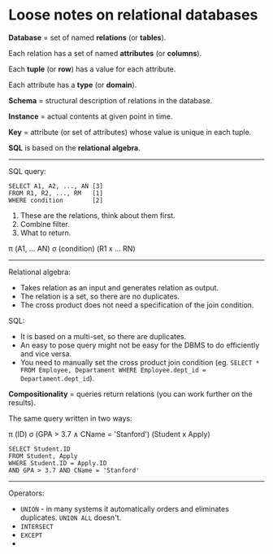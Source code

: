 # Loose notes on relational databases

**Database** = set of named **relations** (or **tables**).

Each relation has a set of named **attributes** (or **columns**).

Each **tuple** (or **row**) has a value for each attribute.

Each attribute has a **type** (or **domain**).

**Schema** = structural description of relations in the database.

**Instance** = actual contents at given point in time.

**Key** = attribute (or set of attributes) whose value is unique in each tuple.

**SQL** is based on the **relational algebra**.

---

SQL query:

```
SELECT A1, A2, ..., AN [3]
FROM R1, R2, ..., RM   [1]
WHERE condition        [2]
```

1. These are the relations, think about them first.
2. Combine filter.
3. What to return.

π (A1, ... AN) σ (condition) (R1 x ... RN)

---

Relational algebra:

* Takes relation as an input and generates relation as output.
* The relation is a set, so there are no duplicates.
* The cross product does not need a specification of the join condition.

SQL:

* It is based on a multi-set, so there are duplicates.
* An easy to pose query might not be easy for the DBMS to do efficiently and vice versa.
* You need to manually set the cross product join condition (eg. `SELECT * FROM Employee, Departament WHERE Employee.dept_id = Departament.dept_id`).

**Compositionality** = queries return relations (you can work further on the results).

The same query written in two ways:

π (ID) σ (GPA > 3.7 ∧ CName = 'Stanford') (Student x Apply)

```
SELECT Student.ID
FROM Student, Apply
WHERE Student.ID = Apply.ID
AND GPA > 3.7 AND CName = 'Stanford'
```

---

Operators:

* `UNION` - in many systems it automatically orders and eliminates duplicates. `UNION ALL` doesn't.
* `INTERSECT`
* `EXCEPT`
* 